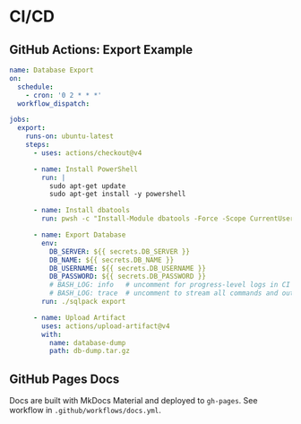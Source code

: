 # CI/CD

## GitHub Actions: Export Example

```yaml
name: Database Export
on:
  schedule:
    - cron: '0 2 * * *'
  workflow_dispatch:

jobs:
  export:
    runs-on: ubuntu-latest
    steps:
      - uses: actions/checkout@v4

      - name: Install PowerShell
        run: |
          sudo apt-get update
          sudo apt-get install -y powershell

      - name: Install dbatools
        run: pwsh -c "Install-Module dbatools -Force -Scope CurrentUser"

      - name: Export Database
        env:
          DB_SERVER: ${{ secrets.DB_SERVER }}
          DB_NAME: ${{ secrets.DB_NAME }}
          DB_USERNAME: ${{ secrets.DB_USERNAME }}
          DB_PASSWORD: ${{ secrets.DB_PASSWORD }}
          # BASH_LOG: info   # uncomment for progress-level logs in CI
          # BASH_LOG: trace  # uncomment to stream all commands and outputs
        run: ./sqlpack export

      - name: Upload Artifact
        uses: actions/upload-artifact@v4
        with:
          name: database-dump
          path: db-dump.tar.gz
```

## GitHub Pages Docs
Docs are built with MkDocs Material and deployed to `gh-pages`. See workflow in `.github/workflows/docs.yml`.
